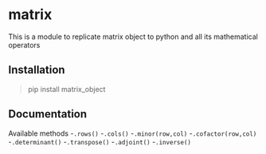 # matrix

This is a module to replicate matrix object to python and all its mathematical operators

## Installation

>pip install matrix_object

## Documentation

Available methods
-`.rows()`
-`.cols()`
-`.minor(row,col)`
-`.cofactor(row,col)`
-`.determinant()`
-`.transpose()`
-`.adjoint()`
-`.inverse()`


